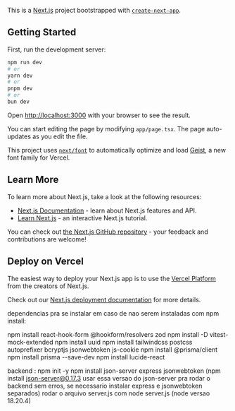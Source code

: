 This is a [Next.js](https://nextjs.org) project bootstrapped with [`create-next-app`](https://nextjs.org/docs/app/api-reference/cli/create-next-app).

## Getting Started

First, run the development server:

```bash
npm run dev
# or
yarn dev
# or
pnpm dev
# or
bun dev
```

Open [http://localhost:3000](http://localhost:3000) with your browser to see the result.

You can start editing the page by modifying `app/page.tsx`. The page auto-updates as you edit the file.

This project uses [`next/font`](https://nextjs.org/docs/app/building-your-application/optimizing/fonts) to automatically optimize and load [Geist](https://vercel.com/font), a new font family for Vercel.

## Learn More

To learn more about Next.js, take a look at the following resources:

- [Next.js Documentation](https://nextjs.org/docs) - learn about Next.js features and API.
- [Learn Next.js](https://nextjs.org/learn) - an interactive Next.js tutorial.

You can check out [the Next.js GitHub repository](https://github.com/vercel/next.js) - your feedback and contributions are welcome!

## Deploy on Vercel

The easiest way to deploy your Next.js app is to use the [Vercel Platform](https://vercel.com/new?utm_medium=default-template&filter=next.js&utm_source=create-next-app&utm_campaign=create-next-app-readme) from the creators of Next.js.

Check out our [Next.js deployment documentation](https://nextjs.org/docs/app/building-your-application/deploying) for more details.


dependencias pra se instalar em caso de nao serem instaladas com npm install:

npm install react-hook-form @hookform/resolvers zod
npm install -D vitest-mock-extended
npm install uuid
npm install tailwindcss postcss autoprefixer bcryptjs jsonwebtoken js-cookie
npm install @prisma/client
npm install prisma --save-dev
npm install lucide-react


backend :
  npm init -y
  npm install json-server express jsonwebtoken (npm install json-server@0.17.3 usar essa versao do json-server pra rodar o backend sem erros, se necessario instalar express e jsonwebtoken separados)
  rodar o arquivo server.js com node server.js (node versao 18.20.4)